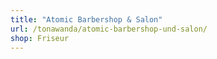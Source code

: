 ```yaml
---
title: "Atomic Barbershop & Salon"
url: /tonawanda/atomic-barbershop-und-salon/
shop: Friseur
---
```

